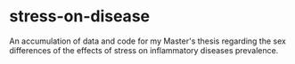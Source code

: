 # stress-on-disease
An accumulation of data and code for my Master's thesis regarding the sex differences of the effects of stress on inflammatory diseases prevalence.
